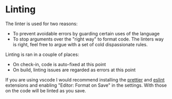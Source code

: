 # Linting

The linter is used for two reasons:

- To prevent avoidable errors by guarding certain uses of the language
- To stop arguments over the "right way" to format code. The linters way is right, feel free to argue with a set of cold dispassionate rules.

Linting is ran in a couple of places:

- On check-in, code is auto-fixed at this point
- On build, linting issues are regarded as errors at this point

If you are using vscode I would recommend installing the [prettier](https://marketplace.visualstudio.com/items?itemName=esbenp.prettier-vscode) and [eslint](https://marketplace.visualstudio.com/items?itemName=dbaeumer.vscode-eslint) extensions and enabling "Editor: Format on Save" in the settings. With those on the code will be linted as you save.
